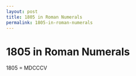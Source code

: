 ```yaml
---
layout: post
title: 1805 in Roman Numerals
permalink: 1805-in-roman-numerals
---
```


# 1805 in Roman Numerals

1805 = MDCCCV
